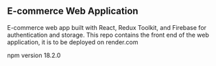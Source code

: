 ## E-commerce Web Application

E-commerce web app built with React, Redux Toolkit, and Firebase for authentication and storage. This repo contains the front end of the web application, it is to be deployed on render.com

npm version 18.2.0